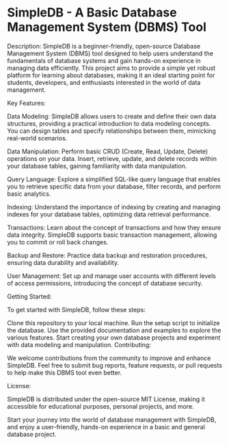 # SimpleDB - A Basic Database Management System (DBMS) Tool

Description:
SimpleDB is a beginner-friendly, open-source Database Management System (DBMS) tool designed to help users understand the fundamentals of database systems and gain hands-on experience in managing data efficiently. This project aims to provide a simple yet robust platform for learning about databases, making it an ideal starting point for students, developers, and enthusiasts interested in the world of data management.

Key Features:

Data Modeling: SimpleDB allows users to create and define their own data structures, providing a practical introduction to data modeling concepts. You can design tables and specify relationships between them, mimicking real-world scenarios.

Data Manipulation: Perform basic CRUD (Create, Read, Update, Delete) operations on your data. Insert, retrieve, update, and delete records within your database tables, gaining familiarity with data manipulation.

Query Language: Explore a simplified SQL-like query language that enables you to retrieve specific data from your database, filter records, and perform basic analytics.

Indexing: Understand the importance of indexing by creating and managing indexes for your database tables, optimizing data retrieval performance.

Transactions: Learn about the concept of transactions and how they ensure data integrity. SimpleDB supports basic transaction management, allowing you to commit or roll back changes.

Backup and Restore: Practice data backup and restoration procedures, ensuring data durability and availability.

User Management: Set up and manage user accounts with different levels of access permissions, introducing the concept of database security.

Getting Started:

To get started with SimpleDB, follow these steps:

Clone this repository to your local machine.
Run the setup script to initialize the database.
Use the provided documentation and examples to explore the various features.
Start creating your own database projects and experiment with data modeling and manipulation.
Contributing:

We welcome contributions from the community to improve and enhance SimpleDB. Feel free to submit bug reports, feature requests, or pull requests to help make this DBMS tool even better.

License:

SimpleDB is distributed under the open-source MIT License, making it accessible for educational purposes, personal projects, and more.

Start your journey into the world of database management with SimpleDB, and enjoy a user-friendly, hands-on experience in a basic and general database project.

